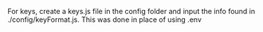 For keys, create a keys.js file in the config folder and input the info found in ./config/keyFormat.js. This was done in place of using .env